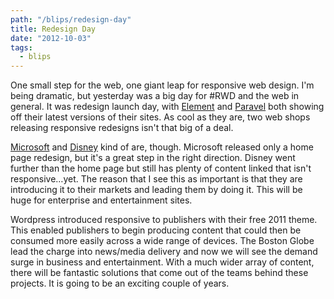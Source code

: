 ```yaml
---
path: "/blips/redesign-day"
title: Redesign Day
date: "2012-10-03"
tags:
  - blips
---
```


One small step for the web, one giant leap for responsive web design. I'm being dramatic, but yesterday was a big day for #RWD and the web in general. It was redesign launch day, with [Element](http://elementcreative.com) and [Paravel](http://paravelinc.com) both showing off their latest versions of their sites. As cool as they are, two web shops releasing responsive redesigns isn't that big of a deal.

[Microsoft](http://www.microsoft.com/en-us/default.aspx) and [Disney](http://disney.com) kind of are, though. Microsoft released only a home page redesign, but it's a great step in the right direction. Disney went further than the home page but still has plenty of content linked that isn't responsive…yet. The reason that I see this as important is that they are introducing it to their markets and leading them by doing it. This will be huge for enterprise and entertainment sites.

Wordpress introduced responsive to publishers with their free 2011 theme. This enabled publishers to begin producing content that could then be consumed more easily across a wide range of devices. The Boston Globe lead the charge into news/media delivery and now we will see the demand surge in business and entertainment. With a much wider array of content, there will be fantastic solutions that come out of the teams behind these projects. It is going to be an exciting couple of years.
